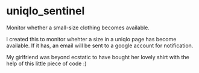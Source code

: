 # uniqlo_sentinel
Monitor whether a small-size clothing becomes available. 

I created this to monitor whehter a size in a uniqlo page has become available. If it has, an email will be sent to a google account for notification. 


My girlfriend was beyond ecstatic to have bought her lovely shirt with the help of this little piece of code :)
